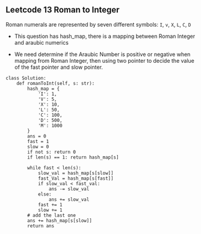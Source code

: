 ## Leetcode 13 Roman to Integer

Roman numerals are represented by seven different symbols: `I`, `v`, `X`, `L`, `C`, `D`

* This question has hash_map, there is a mapping between Roman Integer and araubic numerics

* We need determine if the Araubic Number is positive or negative when mapping from Roman Integer, then using two pointer to decide the value of the fast pointer and slow pointer.

```
class Solution:
    def romanToInt(self, s: str):
        hash_map = {
            'I': 1,
            'V': 5,
            'X': 10,
            'L': 50,
            'C': 100,
            'D': 500,
            'M': 1000
        }
        ans = 0
        fast = 1
        slow = 0
        if not s: return 0
        if len(s) == 1: return hash_map[s]
        
        while fast < len(s):
            slow_val = hash_map[s[slow]]
            fast_Val = hash_map[s[fast]]
            if slow_val < fast_val:
                ans -= slow_val
            else:
                ans += slow_val
            fast += 1
            slow += 1
        # add the last one
        ans += hash_map[s[slow]]
        return ans

```

